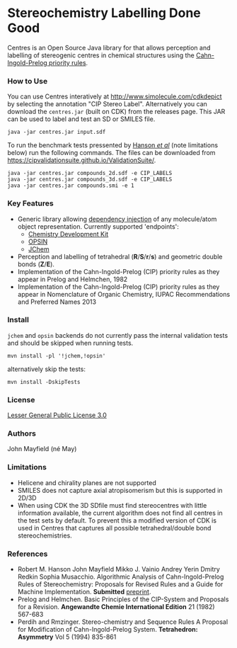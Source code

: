 # Stereochemistry Labelling Done Good

Centres is an Open Source Java library for that allows perception and labelling of stereogenic centres in chemical structures using the [Cahn-Ingold-Prelog priority rules](https://en.wikipedia.org/wiki/Cahn%E2%80%93Ingold%E2%80%93Prelog_priority_rules).

### How to Use

You can use Centres interatively at <a href="http://www.simolecule.com/cdkdepict">http://www.simolecule.com/cdkdepict</a> by selecting the annotation "CIP Stereo Label". Alternatively you can download the ``centres.jar`` (built on CDK) from the releases page. This JAR can be used to label and test an SD or SMILES file.

```
java -jar centres.jar input.sdf
```

To run the benchmark tests pressented by [Hanson *et al*](https://chemrxiv.org/articles/Algorithmic_Analysis_of_Cahn-Ingold-Prelog_Rules_of_Stereochemistry_Proposals_for_Revised_Rules_and_a_Guide_for_Machine_Implementation/6342881) (note limitations below) run the following commands. The files can be downloaded from https://cipvalidationsuite.github.io/ValidationSuite/.

```
java -jar centres.jar compounds_2d.sdf -e CIP_LABELS
java -jar centres.jar compounds_3d.sdf -e CIP_LABELS
java -jar centres.jar compounds.smi -e 1
```

### Key Features
* Generic library allowing [dependency injection](http://en.wikipedia.org/wiki/Dependency_injection) of any molecule/atom object representation. Currently
supported 'endpoints':
  * [Chemistry Development Kit](github.com/cdk/cdk)
  * [OPSIN](https://bitbucket.org/dan2097/opsin/)
  * [JChem](https://chemaxon.com/products/jchem-engines)
* Perception and labelling of tetrahedral (__R__/__S__/__r__/__s__) and geometric double bonds (__Z__/__E__).
* Implementation of the Cahn-Ingold-Prelog (CIP) priority rules as they appear in Prelog and Helmchen, 1982
* Implementation of the Cahn-Ingold-Prelog (CIP) priority rules as they appear in Nomenclature of Organic Chemistry, IUPAC Recommendations and Preferred Names 2013

### Install

`jchem` and `opsin` backends do not currently pass the internal validation tests and should be skipped when running tests.

```
mvn install -pl '!jchem,!opsin'
```

alternatively skip the tests:

```
mvn install -DskipTests
```

### License
[Lesser General Public License 3.0](http://www.gnu.org/licenses/lgpl.html)

### Authors
John Mayfield (né May)

### Limitations
 - Helicene and chirality planes are not supported
 - SMILES does not capture axial atropisomerism but this is supported in 2D/3D
 - When using CDK the 3D SDfile must find stereocentres with little information available, the current algorithm does not find all centres in the test sets by default. To prevent this a modified version of CDK is used in Centres that captures all possible tetrahedral/double bond stereochemistries.

### References
* Robert M. Hanson John Mayfield Mikko J. Vainio Andrey Yerin Dmitry Redkin Sophia Musacchio. Algorithmic Analysis of Cahn-Ingold-Prelog Rules of Stereochemistry: Proposals for Revised Rules and a Guide for Machine Implementation. __Submitted__ [preprint](https://chemrxiv.org/articles/Algorithmic_Analysis_of_Cahn-Ingold-Prelog_Rules_of_Stereochemistry_Proposals_for_Revised_Rules_and_a_Guide_for_Machine_Implementation/6342881).
* Prelog and Helmchen. Basic Principles of the CIP-System and Proposals for a Revision. __Angewandte Chemie International Edition__ 21 (1982) 567-683
* Perdih and Rmzinger. Stereo-chemistry and Sequence Rules A Proposal for Modification of Cahn-Ingold-Prelog System. __Tetrahedron: Asymmetry__ Vol 5 (1994) 835-861
